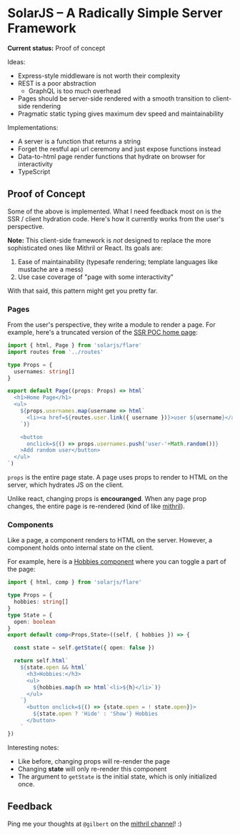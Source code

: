 # SolarJS – A Radically Simple Server Framework

**Current status:** Proof of concept

Ideas:

- Express-style middleware is not worth their complexity
- REST is a poor abstraction
  - GraphQL is too much overhead
- Pages should be server-side rendered with a smooth transition to client-side rendering
- Pragmatic static typing gives maximum dev speed and maintainability

Implementations:

- A server is a function that returns a string
- Forget the restful api url ceremony and just expose functions instead
- Data-to-html page render functions that hydrate on browser for interactivity
- TypeScript

## Proof of Concept

Some of the above is implemented. What I need feedback most on is the SSR / client hydration code. Here's how it currently works from the user's perspective.

**Note:** This client-side framework is *not* designed to replace the more sophisticated ones like Mithril or React. Its goals are:

1. Ease of maintainability (typesafe rendering; template languages like mustache are a mess)
2. Use case coverage of "page with some interactivity"

With that said, this pattern might get you pretty far.

### Pages

From the user's perspective, they write a module to render a page. For example, here's a truncated version of the [SSR POC home page](./examples/ssr/pages/home.page.ts):

```ts
import { html, Page } from 'solarjs/flare'
import routes from '../routes'

type Props = {
  usernames: string[]
}

export default Page((props: Props) => html`
  <h1>Home Page</h1>
  <ul>
    ${props.usernames.map(username => html`
      <li><a href=${routes.user.link({ username })}>user ${username}</a></li>
    `)}

    <button
      onclick=${() => props.usernames.push('user-'+Math.random())}
    >Add random user</button>
  </ul>
`)
```

`props` is the entire page state. A page uses props to render to HTML on the server, which hydrates JS on the client.

Unlike react, changing props is **encouranged**. When any page prop changes, the entire page is re-rendered (kind of like [mithril](https://mithril.js.org)).

### Components

Like a page, a component renders to HTML on the server. However, a component holds onto internal state on the client.

For example, here is a [Hobbies component](./examples/ssr/pages/components/Hobbies.ts) where you can toggle a part of the page:

```ts
import { html, comp } from 'solarjs/flare'

type Props = {
  hobbies: string[]
}
type State = {
  open: boolean
}
export default comp<Props,State>((self, { hobbies }) => {

  const state = self.getState({ open: false })

  return self.html`
    ${state.open && html`
      <h3>Hobbies:</h3>
      <ul>
        ${hobbies.map(h => html`<li>${h}</li>`)}
      </ul>
    `}
      <button onclick=${() => {state.open = ! state.open}}>
        ${state.open ? 'Hide' : 'Show'} Hobbies
      </button>
    `
})
```

Interesting notes:

- Like before, changing props will re-render the page
- Changing **state** will only re-render this component
- The argument to `getState` is the initial state, which is only initialized once.

## Feedback

Ping me your thoughts at `@gilbert` on the [mithril channel](https://gitter.im/mithriljs/mithril.js)! :)
